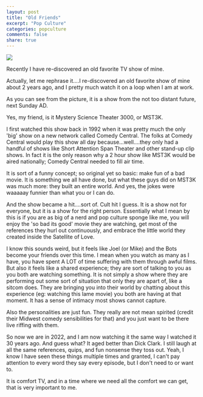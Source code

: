 ```yaml
---
layout: post
title: "Old Friends"
excerpt: "Pop Culture"
categories: popculture
comments: false
share: true
---
```


![](https://imgix.gizmodo.com.au/content/uploads/sites/2/2021/04/08/j0z6deqgflvnm2uxdrjm.jpg?ar=16%3A9&auto=format&fit=crop&q=80&w=720&nr=20)



Recently I have re-discovered an old favorite TV show of mine.


Actually, let me rephrase it....I re-discovered an old favorite show of mine about 2 years ago, and I pretty much watch it on a loop when I am at work.

As you can see from the picture, it is a show from the not too distant future, next Sunday AD.

Yes, my friend, is it Mystery Science Theater 3000, or MST3K.

I first watched this show back in 1992 when it was pretty much the only 'big' show on a new network called Comedy Central. The folks at Comedy Central would play this show all day because...well....they only had a handful of shows like Short Attention Span Theater and other stand-up clip shows. In fact it is the only reason why a 2 hour show like MST3K would be aired nationally; Comedy Central needed to fill air time. 

It is sort of a funny concept; so original yet so basic: make fun of a bad movie. It is something we all have done, but what these guys did on MST3K was much more: they built an entire world. And yes, the jokes were waaaaay funnier than what you or I can do.


And the show became a hit....sort of. Cult hit I guess. It is a show not for everyone, but it is a show for the right person. Essentially what I mean by this is if you are as big of a nerd and pop culture sponge like me, you will enjoy the 'so bad its good' movie they are watching, get most of the references they hurl out continuously, and embrace the little world they created inside the Satellite of Love. 


I know this sounds weird, but it feels like Joel (or Mike) and the Bots become your friends over this time. I mean when you watch as many as I have, you have spent A LOT of time suffering with them through awful films. But also it feels like a shared experience; they are sort of talking to you as you both are watching something. It is not simply a show where they are performing out some sort of situation that only they are apart of, like a sitcom does. They are bringing you into their world by chatting about this experience (eg: watching this lame movie) you both are having at that moment. It has a sense of intimacy most shows cannot capture.

Also the personalities are just fun. They really are not mean spirited (credit their Midwest comedy sensibilities for that) and you just want to be there live riffing with them.


So now we are in 2022, and I am now watching it the same way I watched it 30 years ago. And guess what? It aged better than Dick Clark. I still laugh at all the same references, quips, and fun nonsense they toss out. Yeah, I know I have seen these things multiple times and granted, I can't pay attention to every word they say every episode, but I don't need to or want to. 

It is comfort TV, and in a time where we need all the comfort we can get, that is very important to me.


